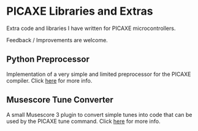 # PICAXE Libraries and Extras
Extra code and libraries I have written for PICAXE microcontrollers.

Feedback / Improvements are welcome.

## Python Preprocessor
Implementation of a very simple and limited preprocessor for the PICAXE compiler.
Click [here](PythonPreprocessor/README.md) for more info.

## Musescore Tune Converter
A small Musescore 3 plugin to convert simple tunes into code that can be used by the PICAXE tune command.
Click [here](MusescoreTuneConverter/README.md) for more info.